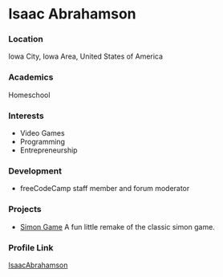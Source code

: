 # Isaac Abrahamson

### Location

Iowa City, Iowa Area, United States of America

### Academics

Homeschool

### Interests

- Video Games
- Programming
- Entrepreneurship

### Development

- freeCodeCamp staff member and forum moderator

### Projects

- [Simon Game](https://github.com/IsaacAbrahamson/Simon) A fun little remake of the classic simon game.

### Profile Link

[IsaacAbrahamson](https://github.com/IsaacAbrahamson)
